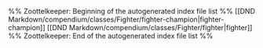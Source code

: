 %% Zoottelkeeper: Beginning of the autogenerated index file list  %%
 [[DND Markdown/compendium/classes/Fighter/fighter-champion|fighter-champion]]
 [[DND Markdown/compendium/classes/Fighter/fighter|fighter]]
%% Zoottelkeeper: End of the autogenerated index file list  %%
